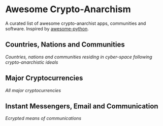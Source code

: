 # Awesome Crypto-Anarchism

 A curated list of awesome crypto-anarchist apps, communities and software.  Inspired by [awesome-python](https://github.com/vinta/awesome-python).

## Countries, Nations and Communities

*Countries, nations and communities residing in cyber-space following crypto-anarchistic ideals*

## Major Cryptocurrencies

*All major cryptocurrencies*

## Instant Messengers, Email and Communication

*Ecrypted means of communications*

